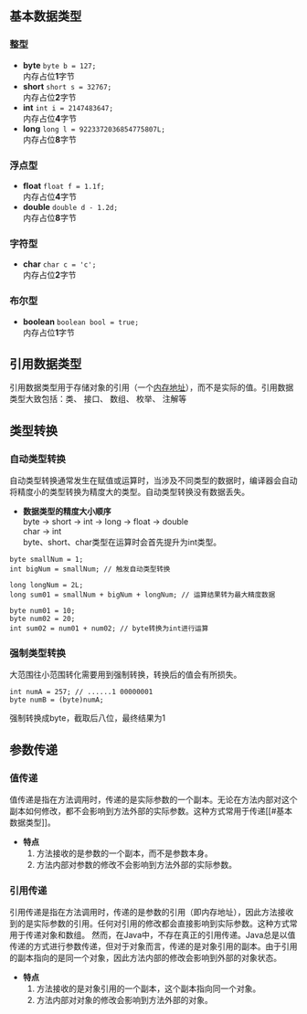 ## 基本数据类型
### 整型  
- **byte** `byte b = 127;`  
	内存占位**1**字节
- **short** `short s = 32767;`  
	内存占位**2**字节
- **int** `int i = 2147483647;`  
	内存占位**4**字节
- **long** `long l = 9223372036854775807L;`  
	内存占位**8**字节
### 浮点型
- **float** `float f = 1.1f;`  
	内存占位**4**字节
- **double** `double d - 1.2d;`  
	内存占位**8**字节
### 字符型
- **char** `char c = 'c';`  
	内存占位**2**字节
### 布尔型
- **boolean** `boolean bool = true;`  
	内存占位**1**字节

## 引用数据类型

引用数据类型用于存储对象的引用（一个[内存地址](https://so.csdn.net/so/search?q=%E5%86%85%E5%AD%98%E5%9C%B0%E5%9D%80&spm=1001.2101.3001.7020)），而不是实际的值。引用数据类型大致包括：类、 接口、 数组、 枚举、 注解等
## 类型转换
### 自动类型转换 
自动类型转换通常发生在赋值或运算时，当涉及不同类型的数据时，编译器会自动将精度小的类型转换为精度大的类型。自动类型转换没有数据丢失。
- **数据类型的精度大小顺序**  
	byte -> short -> int -> long -> float -> double  
	char -> int  
byte、short、char类型在运算时会首先提升为int类型。
```
byte smallNum = 1; 
int bigNum = smallNum; // 触发自动类型转换

long longNum = 2L;
long sum01 = smallNum + bigNum + longNum; // 运算结果转为最大精度数据

byte num01 = 10;
byte num02 = 20;
int sum02 = num01 + num02; // byte转换为int进行运算
```
### 强制类型转换
大范围往小范围转化需要用到强制转换，转换后的值会有所损失。
```
int numA = 257; // ......1 00000001  
byte numB = (byte)numA;  
```
强制转换成byte，截取后八位，最终结果为1

## 参数传递
### 值传递
值传递是指在方法调用时，传递的是实际参数的一个副本。无论在方法内部对这个副本如何修改，都不会影响到方法外部的实际参数。这种方式常用于传递[[#基本数据类型]]。
- **特点**  
	1. 方法接收的是参数的一个副本，而不是参数本身。
	2. 方法内部对参数的修改不会影响到方法外部的实际参数。
### 引用传递
引用传递是指在方法调用时，传递的是参数的引用（即内存地址），因此方法接收到的是实际参数的引用。任何对引用的修改都会直接影响到实际参数。这种方式常用于传递对象和数组。
然而，在Java中，不存在真正的引用传递。Java总是以值传递的方式进行参数传递，但对于对象而言，传递的是对象引用的副本。由于引用的副本指向的是同一个对象，因此方法内部的修改会影响到外部的对象状态。
- **特点**  
	1. 方法接收的是对象引用的一个副本，这个副本指向同一个对象。
	2. 方法内部对对象的修改会影响到方法外部的对象。
